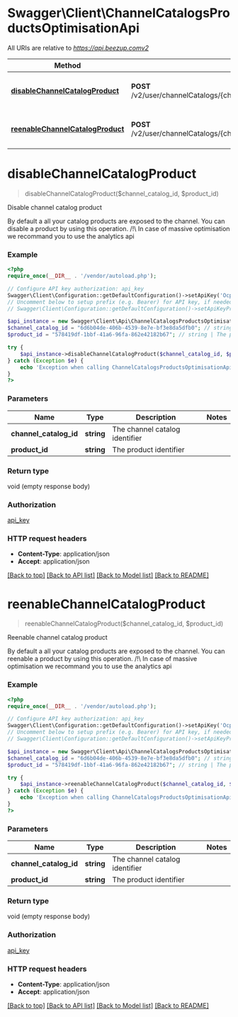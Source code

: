 # Swagger\Client\ChannelCatalogsProductsOptimisationApi

All URIs are relative to *https://api.beezup.comv2*

Method | HTTP request | Description
------------- | ------------- | -------------
[**disableChannelCatalogProduct**](ChannelCatalogsProductsOptimisationApi.md#disableChannelCatalogProduct) | **POST** /v2/user/channelCatalogs/{channelCatalogId}/products/{productId}/disable | Disable channel catalog product
[**reenableChannelCatalogProduct**](ChannelCatalogsProductsOptimisationApi.md#reenableChannelCatalogProduct) | **POST** /v2/user/channelCatalogs/{channelCatalogId}/products/{productId}/reenable | Reenable channel catalog product


# **disableChannelCatalogProduct**
> disableChannelCatalogProduct($channel_catalog_id, $product_id)

Disable channel catalog product

By default a all your catalog products are exposed to the channel. You can disable a product by using this operation. /!\\ In case of massive optimisation we recommand you to use the analytics api

### Example
```php
<?php
require_once(__DIR__ . '/vendor/autoload.php');

// Configure API key authorization: api_key
Swagger\Client\Configuration::getDefaultConfiguration()->setApiKey('Ocp-Apim-Subscription-Key', 'YOUR_API_KEY');
// Uncomment below to setup prefix (e.g. Bearer) for API key, if needed
// Swagger\Client\Configuration::getDefaultConfiguration()->setApiKeyPrefix('Ocp-Apim-Subscription-Key', 'Bearer');

$api_instance = new Swagger\Client\Api\ChannelCatalogsProductsOptimisationApi();
$channel_catalog_id = "6d6b04de-406b-4539-8e7e-bf3e8da5dfb0"; // string | The channel catalog identifier
$product_id = "578419df-1bbf-41a6-96fa-862e42182b67"; // string | The product identifier

try {
    $api_instance->disableChannelCatalogProduct($channel_catalog_id, $product_id);
} catch (Exception $e) {
    echo 'Exception when calling ChannelCatalogsProductsOptimisationApi->disableChannelCatalogProduct: ', $e->getMessage(), PHP_EOL;
}
?>
```

### Parameters

Name | Type | Description  | Notes
------------- | ------------- | ------------- | -------------
 **channel_catalog_id** | **string**| The channel catalog identifier |
 **product_id** | **string**| The product identifier |

### Return type

void (empty response body)

### Authorization

[api_key](../../README.md#api_key)

### HTTP request headers

 - **Content-Type**: application/json
 - **Accept**: application/json

[[Back to top]](#) [[Back to API list]](../../README.md#documentation-for-api-endpoints) [[Back to Model list]](../../README.md#documentation-for-models) [[Back to README]](../../README.md)

# **reenableChannelCatalogProduct**
> reenableChannelCatalogProduct($channel_catalog_id, $product_id)

Reenable channel catalog product

By default a all your catalog products are exposed to the channel. You can reenable a product by using this operation. /!\\ In case of massive optimisation we recommand you to use the analytics api

### Example
```php
<?php
require_once(__DIR__ . '/vendor/autoload.php');

// Configure API key authorization: api_key
Swagger\Client\Configuration::getDefaultConfiguration()->setApiKey('Ocp-Apim-Subscription-Key', 'YOUR_API_KEY');
// Uncomment below to setup prefix (e.g. Bearer) for API key, if needed
// Swagger\Client\Configuration::getDefaultConfiguration()->setApiKeyPrefix('Ocp-Apim-Subscription-Key', 'Bearer');

$api_instance = new Swagger\Client\Api\ChannelCatalogsProductsOptimisationApi();
$channel_catalog_id = "6d6b04de-406b-4539-8e7e-bf3e8da5dfb0"; // string | The channel catalog identifier
$product_id = "578419df-1bbf-41a6-96fa-862e42182b67"; // string | The product identifier

try {
    $api_instance->reenableChannelCatalogProduct($channel_catalog_id, $product_id);
} catch (Exception $e) {
    echo 'Exception when calling ChannelCatalogsProductsOptimisationApi->reenableChannelCatalogProduct: ', $e->getMessage(), PHP_EOL;
}
?>
```

### Parameters

Name | Type | Description  | Notes
------------- | ------------- | ------------- | -------------
 **channel_catalog_id** | **string**| The channel catalog identifier |
 **product_id** | **string**| The product identifier |

### Return type

void (empty response body)

### Authorization

[api_key](../../README.md#api_key)

### HTTP request headers

 - **Content-Type**: application/json
 - **Accept**: application/json

[[Back to top]](#) [[Back to API list]](../../README.md#documentation-for-api-endpoints) [[Back to Model list]](../../README.md#documentation-for-models) [[Back to README]](../../README.md)

